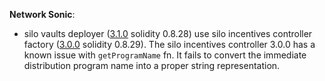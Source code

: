 **Network Sonic**:
- silo vaults deployer ([3.1.0](https://github.com/silo-finance/silo-contracts-v2/tree/3.1.0) solidity 0.8.28) use silo incentives controller factory ([3.0.0](https://github.com/silo-finance/silo-contracts-v2/tree/3.0.0) solidity 0.8.29). The silo incentives controller 3.0.0 has a known issue with `getProgramName` fn. It fails to convert the immediate distribution program name into a proper string representation.
